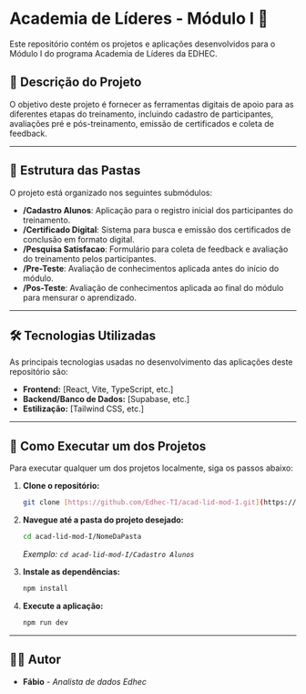 # Academia de Líderes - Módulo I 🚀

Este repositório contém os projetos e aplicações desenvolvidos para o Módulo I do programa Academia de Líderes da EDHEC.

## 📝 Descrição do Projeto

O objetivo deste projeto é fornecer as ferramentas digitais de apoio para as diferentes etapas do treinamento, incluindo cadastro de participantes, avaliações pré e pós-treinamento, emissão de certificados e coleta de feedback.

---

## 📂 Estrutura das Pastas

O projeto está organizado nos seguintes submódulos:

-   **/Cadastro Alunos**: Aplicação para o registro inicial dos participantes do treinamento.
-   **/Certificado Digital**: Sistema para busca e emissão dos certificados de conclusão em formato digital.
-   **/Pesquisa Satisfacao**: Formulário para coleta de feedback e avaliação do treinamento pelos participantes.
-   **/Pre-Teste**: Avaliação de conhecimentos aplicada antes do início do módulo.
-   **/Pos-Teste**: Avaliação de conhecimentos aplicada ao final do módulo para mensurar o aprendizado.

---

## 🛠️ Tecnologias Utilizadas

As principais tecnologias usadas no desenvolvimento das aplicações deste repositório são:

-   **Frontend:** [React, Vite, TypeScript, etc.]
-   **Backend/Banco de Dados:** [Supabase, etc.]
-   **Estilização:** [Tailwind CSS, etc.]

---

## 🚀 Como Executar um dos Projetos

Para executar qualquer um dos projetos localmente, siga os passos abaixo:

1.  **Clone o repositório:**
    ```bash
    git clone [https://github.com/Edhec-TI/acad-lid-mod-I.git](https://github.com/Edhec-TI/acad-lid-mod-I.git)
    ```

2.  **Navegue até a pasta do projeto desejado:**
    ```bash
    cd acad-lid-mod-I/NomeDaPasta
    ```
    *Exemplo: `cd acad-lid-mod-I/Cadastro Alunos`*

3.  **Instale as dependências:**
    ```bash
    npm install
    ```

4.  **Execute a aplicação:**
    ```bash
    npm run dev
    ```

---

## 👨‍💻 Autor

-   **Fábio** - *Analista de dados Edhec*
